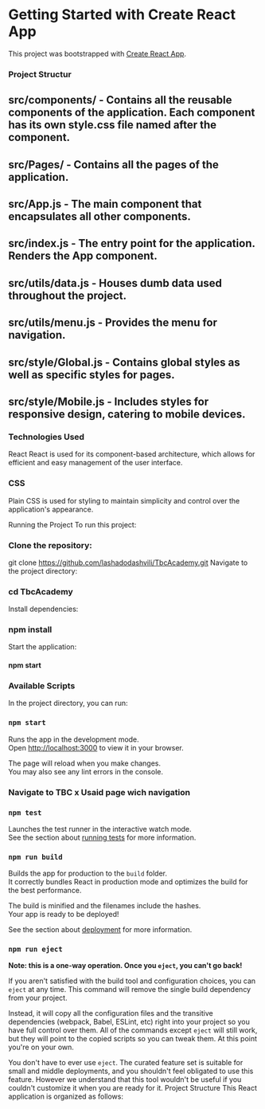 # Getting Started with Create React App

This project was bootstrapped with [Create React App](https://github.com/facebook/create-react-app).
### Project Structur
## src/components/ - Contains all the reusable components of the application. Each component has its own style.css file named after the component.
## src/Pages/ - Contains all the pages of the application.
## src/App.js - The main component that encapsulates all other components. 
## src/index.js - The entry point for the application. Renders the App component.
## src/utils/data.js - Houses dumb data used throughout the project.
## src/utils/menu.js - Provides the menu for navigation.
## src/style/Global.js - Contains global styles as well as specific styles for pages.
## src/style/Mobile.js - Includes styles for responsive design, catering to mobile devices.



### Technologies Used
React
React is used for its component-based architecture, which allows for efficient and easy management of the user interface.

### CSS
Plain CSS is used for styling to maintain simplicity and control over the application's appearance.

Running the Project
To run this project:

### Clone the repository:

git clone https://github.com/lashadodashvili/TbcAcademy.git
Navigate to the project directory:

 ### cd TbcAcademy
Install dependencies:


### npm install
Start the application:


 #### npm start

### Available Scripts

In the project directory, you can run:

### `npm start`

Runs the app in the development mode.\
Open [http://localhost:3000](http://localhost:3000) to view it in your browser.

The page will reload when you make changes.\
You may also see any lint errors in the console.
### Navigate to TBC x Usaid page wich navigation

### `npm test`

Launches the test runner in the interactive watch mode.\
See the section about [running tests](https://facebook.github.io/create-react-app/docs/running-tests) for more information.

### `npm run build`

Builds the app for production to the `build` folder.\
It correctly bundles React in production mode and optimizes the build for the best performance.

The build is minified and the filenames include the hashes.\
Your app is ready to be deployed!

See the section about [deployment](https://facebook.github.io/create-react-app/docs/deployment) for more information.

### `npm run eject`

**Note: this is a one-way operation. Once you `eject`, you can't go back!**

If you aren't satisfied with the build tool and configuration choices, you can `eject` at any time. This command will remove the single build dependency from your project.

Instead, it will copy all the configuration files and the transitive dependencies (webpack, Babel, ESLint, etc) right into your project so you have full control over them. All of the commands except `eject` will still work, but they will point to the copied scripts so you can tweak them. At this point you're on your own.

You don't have to ever use `eject`. The curated feature set is suitable for small and middle deployments, and you shouldn't feel obligated to use this feature. However we understand that this tool wouldn't be useful if you couldn't customize it when you are ready for it.
Project Structure
This React application is organized as follows:



